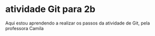 # atividade Git para 2b
Aqui estou aprendendo a realizar os passos da atividade de Git, pela professora Camila
